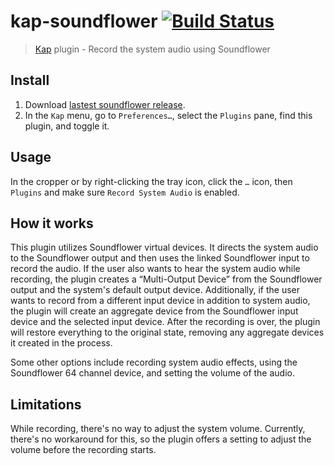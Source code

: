 # kap-soundflower [![Build Status](https://travis-ci.org/karaggeorge/kap-soundflower.svg?branch=master)](https://travis-ci.org/karaggeorge/kap-soundflower)

> [Kap](https://github.com/wulkano/kap) plugin - Record the system audio using Soundflower

## Install
1. Download [lastest soundflower release](https://github.com/mattingalls/Soundflower/releases).
2. In the `Kap` menu, go to `Preferences…`, select the `Plugins` pane, find this plugin, and toggle it.

## Usage

In the cropper or by right-clicking the tray icon, click the `…` icon, then `Plugins` and make sure `Record System Audio` is enabled.

## How it works

This plugin utilizes Soundflower virtual devices. It directs the system audio to the Soundflower output and then uses the linked Soundflower input to record the audio. If the user also wants to hear the system audio while recording, the plugin creates a “Multi-Output Device” from the Soundflower output and the system's default output device. Additionally, if the user wants to record from a different input device in addition to system audio, the plugin will create an aggregate device from the Soundflower input device and the selected input device. After the recording is over, the plugin will restore everything to the original state, removing any aggregate devices it created in the process.

Some other options include recording system audio effects, using the Soundflower 64 channel device, and setting the volume of the audio.

## Limitations

While recording, there's no way to adjust the system volume. Currently, there's no workaround for this, so the plugin offers a setting to adjust the volume before the recording starts.
